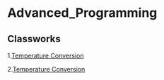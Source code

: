 # Advanced_Programming

<h2 id="classworks">Classworks</h2>

<p>1.<a href="https://fatihmehmetergin.github.io/Advanced_Programming/CW1">Temperature Conversion</a></p>

<p>2.<a href="https://fatihmehmetergin.github.io/Advanced_Programming/CW2_2">Temperature Conversion</a></p>





